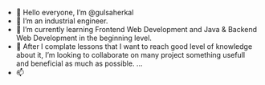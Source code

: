 - 👋 Hello everyone, I’m @gulsaherkal
- 👀 I’m an industrial engineer. 
- 🌱 I’m currently learning Frontend Web Development and  Java & Backend Web Development in the beginning level.
- 💞️ After I complate lessons that I want to reach good level of knowledge about it, I’m looking to collaborate on many project something usefull and beneficial as much as possible. ...
- 📫 

<!---
fastcodercandidate/fastcodercandidate is a ✨ special ✨ repository because its `README.md` (this file) appears on your GitHub profile.
You can click the Preview link to take a look at your changes.
--->
